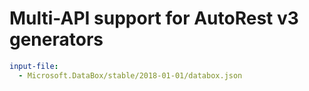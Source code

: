 # Multi-API support for AutoRest v3 generators

``` yaml $(enable-multi-api)
input-file:
  - Microsoft.DataBox/stable/2018-01-01/databox.json
```
